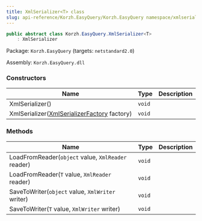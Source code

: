 ```yaml
---
title: XmlSerializer<T> class
slug: api-reference/Korzh.EasyQuery/Korzh.EasyQuery namespace/xmlserializer-t--class
---
```



```csharp
public abstract class Korzh.EasyQuery.XmlSerializer<T>
    : XmlSerializer

```
Package: `Korzh.EasyQuery` (targets: `netstandard2.0`)

Assembly: `Korzh.EasyQuery.dll`

### Constructors

| Name | Type | Description | 
| --- | --- | --- | 
| XmlSerializer() | `void` |  | 
| XmlSerializer([XmlSerializerFactory](/api-reference/korzh-easyquery/korzh-easyquery-namespace/xmlserializerfactory-class) factory) | `void` |  | 


### Methods

| Name | Type | Description | 
| --- | --- | --- | 
| LoadFromReader(`object` value, `XmlReader` reader) | `void` |  | 
| LoadFromReader(`T` value, `XmlReader` reader) | `void` |  | 
| SaveToWriter(`object` value, `XmlWriter` writer) | `void` |  | 
| SaveToWriter(`T` value, `XmlWriter` writer) | `void` |  |